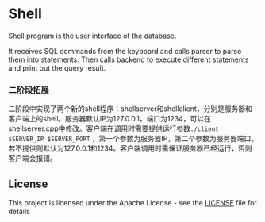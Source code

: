 # Shell

Shell program is the user interface of the database. 

It receives SQL commands from the keyboard and calls parser to parse them into statements. Then calls backend to execute different statements and print out the query result. 

### 二阶段拓展

​	二阶段中实现了两个新的shell程序：shellserver和shellclient，分别是服务器和客户端上的shell。服务器默认IP为127.0.0.1，端口为1234，可以在shellserver.cpp中修改。客户端在调用时需要提供运行参数`./client  $SERVER_IP $SERVER_PORT` ，第一个参数为服务器IP，第二个参数为服务器端口，若不提供则默认为127.0.0.1和1234。客户端调用时需保证服务器已经运行，否则客户端会报错。

## License

This project is licensed under the Apache License - see the [LICENSE](../../LICENSE) file for details

